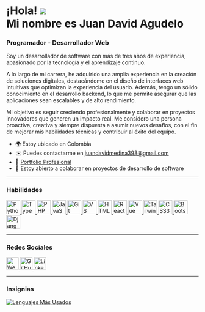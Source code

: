 ¡Hola! ![](https://user-images.githubusercontent.com/18350557/176309783-0785949b-9127-417c-8b55-ab5a4333674e.gif)  
Mi nombre es Juan David Agudelo  
====================================================================================================================================  

### Programador - Desarrollador Web  

Soy un desarrollador de software con más de tres años de experiencia, apasionado por la tecnología y el aprendizaje continuo.

A lo largo de mi carrera, he adquirido una amplia experiencia en la creación de soluciones digitales, destacándome en el diseño de interfaces web intuitivas que optimizan la experiencia del usuario. Además, tengo un sólido conocimiento en el desarrollo backend, lo que me permite asegurar que las aplicaciones sean escalables y de alto rendimiento.

Mi objetivo es seguir creciendo profesionalmente y colaborar en proyectos innovadores que generen un impacto real. Me considero una persona proactiva, creativa y siempre dispuesta a asumir nuevos desafíos, con el fin de mejorar mis habilidades técnicas y contribuir al éxito del equipo.

- 🌍  Estoy ubicado en Colombia  
- ✉️  Puedes contactarme en [juandavidmedina398@gmail.com](mailto:juandavidmedina398@gmail.com)  
- 💼 [Portfolio Profesional](https://j-david-medina.github.io/portafolio/#readme)
- 🤝  Estoy abierto a colaborar en proyectos de desarrollo de software  

---

### Habilidades

<p align="left">
<a href="https://www.python.org/" target="_blank" rel="noreferrer">
  <img src="https://raw.githubusercontent.com/danielcranney/readme-generator/main/public/icons/skills/python-colored.svg" width="36" height="36" alt="Python" />
</a>
<a href="https://www.typescriptlang.org/" target="_blank" rel="noreferrer">
  <img src="https://raw.githubusercontent.com/danielcranney/readme-generator/main/public/icons/skills/typescript-colored.svg" width="36" height="36" alt="TypeScript" />
</a>
<a href="https://www.php.net/" target="_blank" rel="noreferrer">
  <img src="https://raw.githubusercontent.com/danielcranney/readme-generator/main/public/icons/skills/php-colored.svg" width="36" height="36" alt="PHP" />
</a>
<a href="https://developer.mozilla.org/es/docs/Web/JavaScript" target="_blank" rel="noreferrer">
  <img src="https://raw.githubusercontent.com/danielcranney/readme-generator/main/public/icons/skills/javascript-colored.svg" width="36" height="36" alt="JavaScript" />
</a>
<a href="https://git-scm.com/" target="_blank" rel="noreferrer">
  <img src="https://raw.githubusercontent.com/danielcranney/readme-generator/main/public/icons/skills/git-colored.svg" width="36" height="36" alt="Git" />
</a>
<a href="https://code.visualstudio.com/" target="_blank" rel="noreferrer">
  <img src="https://raw.githubusercontent.com/danielcranney/readme-generator/main/public/icons/skills/visualstudiocode.svg" width="36" height="36" alt="VS Code" />
</a>
<a href="https://developer.mozilla.org/es/docs/Glossary/HTML5" target="_blank" rel="noreferrer">
  <img src="https://raw.githubusercontent.com/danielcranney/readme-generator/main/public/icons/skills/html5-colored.svg" width="36" height="36" alt="HTML5" />
</a>
<a href="https://reactjs.org/" target="_blank" rel="noreferrer">
  <img src="https://raw.githubusercontent.com/danielcranney/readme-generator/main/public/icons/skills/react-colored.svg" width="36" height="36" alt="React" />
</a>
<a href="https://vuejs.org/" target="_blank" rel="noreferrer">
  <img src="https://raw.githubusercontent.com/danielcranney/readme-generator/main/public/icons/skills/vuejs-colored.svg" width="36" height="36" alt="Vue" />
</a>
<a href="https://tailwindcss.com/" target="_blank" rel="noreferrer">
  <img src="https://raw.githubusercontent.com/danielcranney/readme-generator/main/public/icons/skills/tailwindcss-colored.svg" width="36" height="36" alt="TailwindCSS" />
</a>
<a href="https://www.w3.org/Style/CSS/" target="_blank" rel="noreferrer">
  <img src="https://raw.githubusercontent.com/danielcranney/readme-generator/main/public/icons/skills/css3-colored.svg" width="36" height="36" alt="CSS3" />
</a>
<a href="https://getbootstrap.com/" target="_blank" rel="noreferrer">
  <img src="https://raw.githubusercontent.com/danielcranney/readme-generator/main/public/icons/skills/bootstrap-colored.svg" width="36" height="36" alt="Bootstrap" />
</a>
<a href="https://www.djangoproject.com/" target="_blank" rel="noreferrer">
  <img src="https://raw.githubusercontent.com/danielcranney/readme-generator/main/public/icons/skills/django-colored.svg" width="36" height="36" alt="Django" />
</a>
</p>

---

### Redes Sociales

<p align="left">
 <a href="https://j-david-medina.github.io/portafolio/" target="_blank" rel="noreferrer">
    <img src="https://raw.githubusercontent.com/danielcranney/readme-generator/main/public/icons/socials/web.svg" width="32" height="32" alt="Web" />
  </a>  
  <a href="https://www.github.com/J-David-Medina" target="_blank" rel="noreferrer">
    <img src="https://raw.githubusercontent.com/danielcranney/readme-generator/main/public/icons/socials/github.svg" width="32" height="32" alt="GitHub" />
  </a>
  <a href="https://www.linkedin.com/in/juan-david-agudelo-30b24b22b/" target="_blank" rel="noreferrer">
    <img src="https://raw.githubusercontent.com/danielcranney/readme-generator/main/public/icons/socials/linkedin.svg" width="32" height="32" alt="LinkedIn" />
  </a>
</p>


---

### Insignias

<a href="https://github.com/J-David-Medina" align="left">
  <img src="https://github-readme-stats.vercel.app/api/top-langs/?username=J-David-Medina&langs_count=10&title_color=0891b2&text_color=ffffff&icon_color=0891b2&bg_color=1c1917&hide_border=true&locale=es&custom_title=Lenguajes%20Más%20Usados" alt="Lenguajes Más Usados" />
</a>
